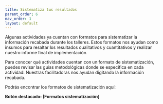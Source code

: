 ```yaml
---
title: Sistematiza tus resultados 
parent_order: 6
nav_order: 1
layout: default
---
```

Algunas actividades ya cuentan con formatos para sistematizar la información recabada durante los talleres. Estos formatos nos ayudan como insumos para resaltar los resultados cualitativos y cuantitativos y realizar nuestro informe final de implementación.

Para conocer qué actividades cuentan con un formato de sistematización, puedes revisar las guías metodológicas donde se especifica en cada actividad. Nuestras facilitadoras nos ayudan digitando la información recabada.

Podrás encontrar los formatos de sistematización aquí:

**Botón destacado: \[Formatos sistematización\]**
